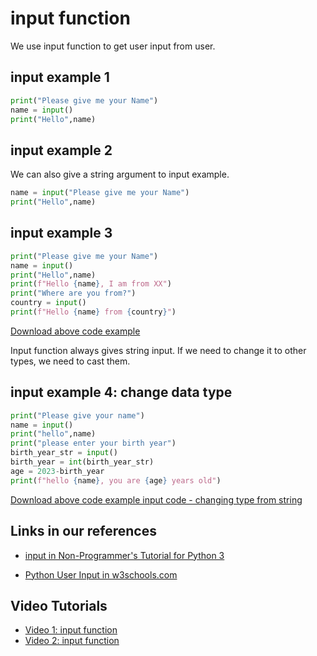 # input function

We use input function to get user input from user.

## input example 1

```python
print("Please give me your Name")
name = input()
print("Hello",name)

```
## input example 2

We can also give a string argument to input example.

```python
name = input("Please give me your Name")
print("Hello",name)
```

## input example 3


```python
print("Please give me your Name")
name = input()
print("Hello",name)
print(f"Hello {name}, I am from XX")
print("Where are you from?")
country = input()
print(f"Hello {name} from {country}")

```

[Download above code example](Examples/input_example.py)


Input function always gives string input.
If we need to change it to other types, we need to cast them.


## input example 4: change data type


```python
print("Please give your name")
name = input()
print("hello",name)
print("please enter your birth year")
birth_year_str = input()
birth_year = int(birth_year_str)
age = 2023-birth_year
print(f"hello {name}, you are {age} years old")
```


[Download above code example input code - changing type from string](Examples/input_example_type_change.py)



## Links in our references

- [input in Non-Programmer's Tutorial for Python 3](https://en.wikibooks.org/wiki/Non-Programmer%27s_Tutorial_for_Python_3/Who_Goes_There%3F)

- [Python User Input in w3schools.com](https://www.w3schools.com/python/python_user_input.asp)



## Video Tutorials


- [Video 1: input function](https://youtu.be/8m6oyM2sFts)
- [Video 2: input function](https://youtu.be/ArL54Nmx9oU)
